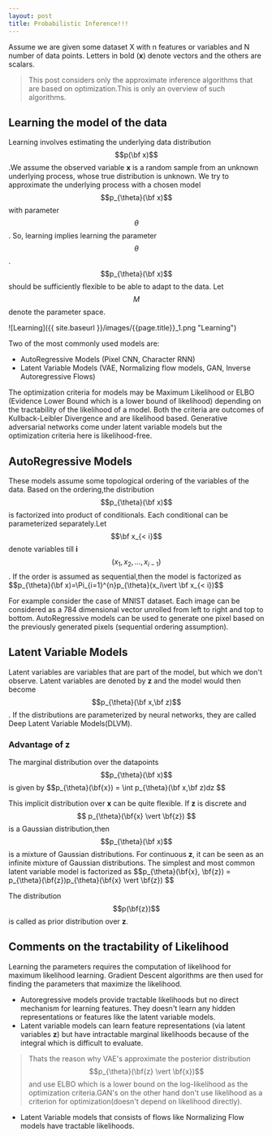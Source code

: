 ```yaml
---
layout: post
title: Probabilistic Inference!!!
---
```

Assume we are given some dataset X with n features or variables and N number of data points. Letters in bold (**x**) denote vectors and the others are scalars.
> This post considers only the approximate inference algorithms that are based on optimization.This is only an overview of such algorithms. 

## Learning the model of the data

Learning involves estimating the underlying data distribution $$p(\bf x)$$.We assume the observed variable **x** is a random sample from an unknown underlying process, whose true distribution is unknown. We try to approximate the underlying process with a chosen model $$p_{\theta}(\bf x)$$ with parameter $$\theta$$. So, learning implies learning the parameter $$\theta$$.$$p_{\theta}(\bf x)$$ should be sufficiently flexible to be able to adapt to the data. Let $$M$$ denote the parameter space.

![Learning]({{ site.baseurl }}/images/{{page.title}}_1.png "Learning")    

Two of the most commonly used models are:  
- AutoRegressive Models (Pixel CNN, Character RNN)
- Latent Variable Models (VAE, Normalizing flow models, GAN, Inverse Autoregressive Flows)

The optimization criteria for models may be Maximum Likelihood or ELBO (Evidence Lower Bound which is a lower bound of likelihood) depending on the tractability of the likelihood of a model. Both the criteria are outcomes of Kullback-Leibler Divergence and are likelihood based. Generative adversarial networks come under latent variable models but the optimization criteria here is likelihood-free.   
## AutoRegressive Models
These models assume some topological ordering of the variables of the data. Based on the ordering,the distribution $$p_{\theta}(\bf x)$$ is factorized into product of conditionals. Each conditional can be parameterized separately.Let $$\bf x_{< i}$$ denote variables till **i** $$(x_1,x_2,\dots,x_{i-1})$$. If the order is assumed as sequential,then the model is factorized as \$$p_{\theta}(\bf x)=\Pi_{i=1}^{n}p_{\theta}(x_i\vert \bf x_{< i})$$

For example consider the case of MNIST dataset. Each image can be considered as a 784 dimensional vector unrolled from left to right and top to bottom. AutoRegressive models can be used to generate one pixel based on the previously generated pixels (sequential ordering assumption). 

## Latent Variable Models

Latent variables are variables that are part of the model, but which we don't observe. Latent variables are denoted by **z** and the model would then become $$p_{\theta}(\bf x,\bf z)$$. If the distributions are parameterized by neural networks, they are called Deep Latent Variable Models(DLVM).

### Advantage of **z**

The marginal distribution over the datapoints $$p_{\theta}(\bf x)$$ is given by \$$p_{\theta}(\bf{x}) = \int p_{\theta}(\bf x,\bf z)dz $$  

This implicit distribution over **x** can be quite flexible. If **z** is discrete and $$ p_{\theta}(\bf{x} \vert \bf{z}) $$ is a Gaussian distribution,then $$p_{\theta}(\bf x)$$ is a mixture of Gaussian distributions. For continuous **z**, it can be seen as an infinite mixture of Gaussian distributions. The simplest and most common latent variable model is factorized as \$$p_{\theta}(\bf{x}, \bf{z}) = p_{\theta}(\bf{z})p_{\theta}(\bf{x} \vert \bf{z}) $$

The distribution $$p(\bf{z})$$ is called as prior distribution over **z**.

## Comments on the tractability of Likelihood
Learning the parameters requires the computation of likelihood for maximum likelihood learning. Gradient Descent algorithms are then used for finding the parameters that maximize the likelihood.
- Autoregressive models provide tractable likelihoods but no direct mechanism for learning features. They doesn't learn any hidden representations or features like the latent variable models.
- Latent variable models can learn feature representations (via latent variables **z**) but have intractable marginal likelihoods because of the integral which is difficult to evaluate.  
> Thats the reason why VAE's approximate the posterior distribution $$p_{\theta}(\bf{z} \vert \bf{x})$$ and use ELBO which is a lower bound on the log-likelihood as the optimization criteria.GAN's on the other hand don't use likelihood as a criterion for optimization(doesn't depend on likelihood directly).
- Latent Variable models that consists of flows like Normalizing Flow models have tractable likelihoods.    
